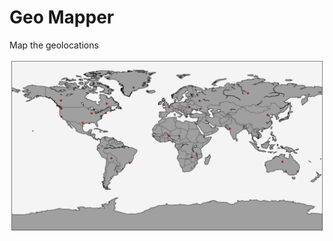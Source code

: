 Geo Mapper
==========

Map the geolocations


![geo map](https://github.com/amiralis/geo-mapper/blob/master/include/map.png "Geo Map")